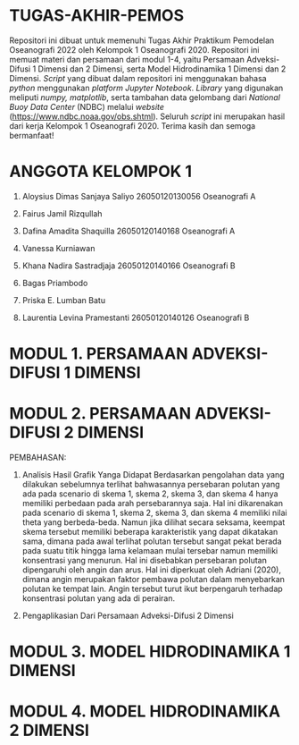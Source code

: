 # TUGAS-AKHIR-PEMOS

Repositori ini dibuat untuk memenuhi Tugas Akhir Praktikum Pemodelan Oseanografi 2022 oleh Kelompok 1 Oseanografi 2020. Repositori ini memuat materi dan persamaan dari modul 1-4, yaitu Persamaan Adveksi-Difusi 1 Dimensi dan 2 Dimensi, serta Model Hidrodinamika 1 Dimensi dan 2 Dimensi. _Script_ yang dibuat dalam repositori ini menggunakan bahasa _python_ menggunakan _platform Jupyter Notebook_. _Library_ yang digunakan meliputi _numpy, matplotlib_, serta tambahan data gelombang dari _National Buoy Data Center_ (NDBC) melalui _website_ (https://www.ndbc.noaa.gov/obs.shtml). Seluruh _script_ ini merupakan hasil dari kerja Kelompok 1 Oseanografi 2020.
Terima kasih dan semoga bermanfaat!

# ANGGOTA KELOMPOK 1
1. Aloysius Dimas Sanjaya Saliyo          26050120130056  Oseanografi A

2. Fairus Jamil Rizqullah

3. Dafina Amadita Shaquilla               26050120140168  Oseanografi A

4. Vanessa Kurniawan

5. Khana Nadira Sastradjaja               26050120140166  Oseanografi B

6. Bagas Priambodo

7. Priska E. Lumban Batu

8. Laurentia Levina Pramestanti           26050120140126 Oseanografi B

# MODUL 1. PERSAMAAN ADVEKSI-DIFUSI 1 DIMENSI

# MODUL 2. PERSAMAAN ADVEKSI-DIFUSI 2 DIMENSI
PEMBAHASAN:
1. Analisis Hasil Grafik Yanga Didapat
   Berdasarkan pengolahan data yang dilakukan sebelumnya terlihat bahwasannya persebaran polutan yang ada pada scenario di skema 1, skema 2, skema 3, dan skema 4 hanya memiliki perbedaan pada arah persebarannya saja. Hal ini dikarenakan pada scenario di skema 1, skema 2, skema 3, dan skema 4 memiliki nilai theta yang berbeda-beda. Namun jika dilihat secara seksama, keempat skema tersebut memiliki beberapa karakteristik yang dapat dikatakan sama, dimana pada awal terlihat polutan tersebut sangat pekat berada pada suatu titik hingga lama kelamaan mulai tersebar namun memiliki konsentrasi yang menurun. Hal ini disebabkan persebaran polutan dipengaruhi oleh angin dan arus. Hal ini diperkuat oleh Adriani (2020), dimana angin merupakan faktor pembawa polutan dalam menyebarkan polutan ke tempat lain. Angin tersebut turut ikut berpengaruh terhadap konsentrasi polutan yang ada di perairan.

3. Pengaplikasian Dari Persamaan Adveksi-Difusi 2 Dimensi 

# MODUL 3. MODEL HIDRODINAMIKA 1 DIMENSI

# MODUL 4. MODEL HIDRODINAMIKA 2 DIMENSI
